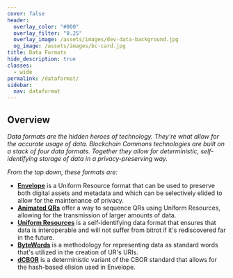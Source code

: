 ```yaml
---
cover: false
header:
  overlay_color: "#000"
  overlay_filter: "0.25"
  overlay_image: /assets/images/dev-data-background.jpg
  og_image: /assets/images/bc-card.jpg
title: Data Formats
hide_description: true
classes:
  - wide
permalink: /dataformat/
sidebar:
  nav: dataformat
---
```


## Overview

_Data formats are the hidden heroes of technology. They're what allow
for the accurate usage of data. Blockchain Commons technologies are
built on a stack of four data formats. Together they allow for
deterministic, self-identifying storage of data in a
privacy-preserving way._

_From the top down, these formats are:_

* [**Envelope**](/envelope/) is a Uniform Resource format that can be
used to preserve both digital assets and metadata and which can be
selectively elided to allow for the maintenance of privacy.
* [**Animated QRs**](/animated-qrs/) offer a way to sequence QRs using
Uniform Resources, allowing for the transmission of larger amounts of data.
* [**Uniform Resources**](/ur/) is a self-identifying data format that
ensures that data is interoperable and will not suffer from bitrot if
it's rediscovered far in the future.
* [**ByteWords**](/bytewords/) is a methodology for representing data as
standard words that's utilized in the creation of UR's URIs.
* [**dCBOR**](/dcbor/) is a deterministic variant of the CBOR standard
that allows for the hash-based elision used in Envelope.
